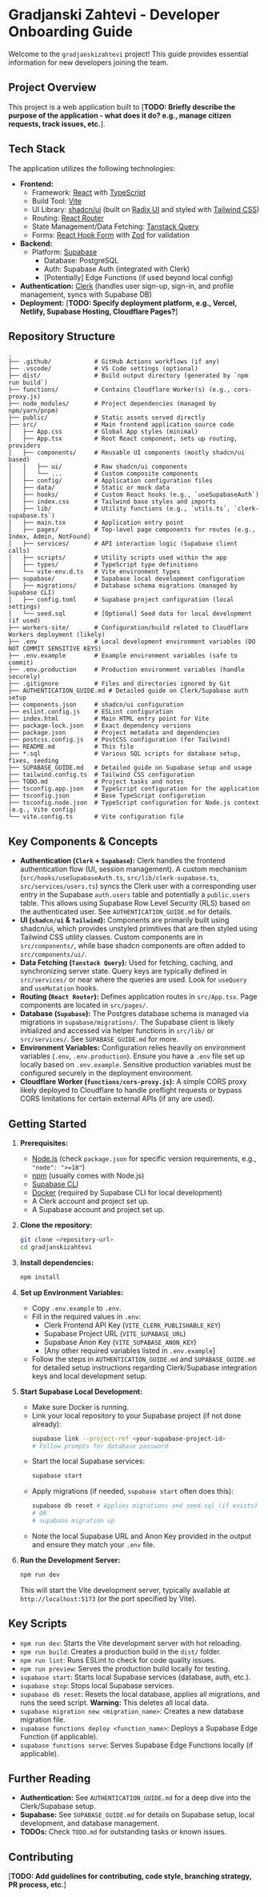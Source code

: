 # Gradjanski Zahtevi - Developer Onboarding Guide

Welcome to the `gradjanskizahtevi` project! This guide provides essential information for new developers joining the team.

## Project Overview

This project is a web application built to [**TODO: Briefly describe the purpose of the application - what does it do? e.g., manage citizen requests, track issues, etc.**].

## Tech Stack

The application utilizes the following technologies:

*   **Frontend:**
    *   Framework: [React](https://react.dev/) with [TypeScript](https://www.typescriptlang.org/)
    *   Build Tool: [Vite](https://vitejs.dev/)
    *   UI Library: [shadcn/ui](https://ui.shadcn.com/) (built on [Radix UI](https://www.radix-ui.com/) and styled with [Tailwind CSS](https://tailwindcss.com/))
    *   Routing: [React Router](https://reactrouter.com/)
    *   State Management/Data Fetching: [Tanstack Query](https://tanstack.com/query/latest)
    *   Forms: [React Hook Form](https://react-hook-form.com/) with [Zod](https://zod.dev/) for validation
*   **Backend:**
    *   Platform: [Supabase](https://supabase.com/)
        *   Database: PostgreSQL
        *   Auth: Supabase Auth (integrated with Clerk)
        *   [Potentially] Edge Functions (if used beyond local config)
*   **Authentication:** [Clerk](https://clerk.com/) (handles user sign-up, sign-in, and profile management, syncs with Supabase DB)
*   **Deployment:** [**TODO: Specify deployment platform, e.g., Vercel, Netlify, Supabase Hosting, Cloudflare Pages?**]

## Repository Structure

```
.
├── .github/            # GitHub Actions workflows (if any)
├── .vscode/            # VS Code settings (optional)
├── dist/               # Build output directory (generated by `npm run build`)
├── functions/          # Contains Cloudflare Worker(s) (e.g., cors-proxy.js)
├── node_modules/       # Project dependencies (managed by npm/yarn/pnpm)
├── public/             # Static assets served directly
├── src/                # Main frontend application source code
│   ├── App.css         # Global App styles (minimal)
│   ├── App.tsx         # Root React component, sets up routing, providers
│   ├── components/     # Reusable UI components (mostly shadcn/ui based)
│   │   ├── ui/         # Raw shadcn/ui components
│   │   └── ...         # Custom composite components
│   ├── config/         # Application configuration files
│   ├── data/           # Static or mock data
│   ├── hooks/          # Custom React hooks (e.g., `useSupabaseAuth`)
│   ├── index.css       # Tailwind base styles and imports
│   ├── lib/            # Utility functions (e.g., `utils.ts`, `clerk-supabase.ts`)
│   ├── main.tsx        # Application entry point
│   ├── pages/          # Top-level page components for routes (e.g., Index, Admin, NotFound)
│   ├── services/       # API interaction logic (Supabase client calls)
│   ├── scripts/        # Utility scripts used within the app
│   ├── types/          # TypeScript type definitions
│   └── vite-env.d.ts   # Vite environment types
├── supabase/           # Supabase local development configuration
│   ├── migrations/     # Database schema migrations (managed by Supabase CLI)
│   ├── config.toml     # Supabase project configuration (local settings)
│   └── seed.sql        # [Optional] Seed data for local development (if used)
├── workers-site/       # Configuration/build related to Cloudflare Workers deployment (likely)
├── .env                # Local development environment variables (DO NOT COMMIT SENSITIVE KEYS)
├── .env.example        # Example environment variables (safe to commit)
├── .env.production     # Production environment variables (handle securely)
├── .gitignore          # Files and directories ignored by Git
├── AUTHENTICATION_GUIDE.md # Detailed guide on Clerk/Supabase auth setup
├── components.json     # shadcn/ui configuration
├── eslint.config.js    # ESLint configuration
├── index.html          # Main HTML entry point for Vite
├── package-lock.json   # Exact dependency versions
├── package.json        # Project metadata and dependencies
├── postcss.config.js   # PostCSS configuration (for Tailwind)
├── README.md           # This file
├── *.sql               # Various SQL scripts for database setup, fixes, seeding
├── SUPABASE_GUIDE.md   # Detailed guide on Supabase setup and usage
├── tailwind.config.ts  # Tailwind CSS configuration
├── TODO.md             # Project tasks and notes
├── tsconfig.app.json   # TypeScript configuration for the application
├── tsconfig.json       # Base TypeScript configuration
├── tsconfig.node.json  # TypeScript configuration for Node.js context (e.g., Vite config)
└── vite.config.ts      # Vite configuration file
```

## Key Components & Concepts

*   **Authentication (`Clerk` + `Supabase`):** Clerk handles the frontend authentication flow (UI, session management). A custom mechanism (`src/hooks/useSupabaseAuth.ts`, `src/lib/clerk-supabase.ts`, `src/services/users.ts`) syncs the Clerk user with a corresponding user entry in the Supabase `auth.users` table and potentially a `public.users` table. This allows using Supabase Row Level Security (RLS) based on the authenticated user. See `AUTHENTICATION_GUIDE.md` for details.
*   **UI (`shadcn/ui` & `Tailwind`):** Components are primarily built using shadcn/ui, which provides unstyled primitives that are then styled using Tailwind CSS utility classes. Custom components are in `src/components/`, while base shadcn components are often added to `src/components/ui/`.
*   **Data Fetching (`Tanstack Query`):** Used for fetching, caching, and synchronizing server state. Query keys are typically defined in `src/services/` or near where the queries are used. Look for `useQuery` and `useMutation` hooks.
*   **Routing (`React Router`):** Defines application routes in `src/App.tsx`. Page components are located in `src/pages/`.
*   **Database (`Supabase`):** The Postgres database schema is managed via migrations in `supabase/migrations/`. The Supabase client is likely initialized and accessed via helper functions in `src/lib/` or `src/services/`. See `SUPABASE_GUIDE.md` for more.
*   **Environment Variables:** Configuration relies heavily on environment variables (`.env`, `.env.production`). Ensure you have a `.env` file set up locally based on `.env.example`. Sensitive production variables must be configured securely in the deployment environment.
*   **Cloudflare Worker (`functions/cors-proxy.js`):** A simple CORS proxy likely deployed to Cloudflare to handle preflight requests or bypass CORS limitations for certain external APIs (if any are used).

## Getting Started

1.  **Prerequisites:**
    *   [Node.js](https://nodejs.org/) (check `package.json` for specific version requirements, e.g., `"node": ">=18"`)
    *   [npm](https://www.npmjs.com/) (usually comes with Node.js)
    *   [Supabase CLI](https://supabase.com/docs/guides/cli)
    *   [Docker](https://www.docker.com/) (required by Supabase CLI for local development)
    *   A Clerk account and project set up.
    *   A Supabase account and project set up.

2.  **Clone the repository:**
    ```bash
    git clone <repository-url>
    cd gradjanskizahtevi
    ```

3.  **Install dependencies:**
    ```bash
    npm install
    ```

4.  **Set up Environment Variables:**
    *   Copy `.env.example` to `.env`.
    *   Fill in the required values in `.env`:
        *   Clerk Frontend API Key (`VITE_CLERK_PUBLISHABLE_KEY`)
        *   Supabase Project URL (`VITE_SUPABASE_URL`)
        *   Supabase Anon Key (`VITE_SUPABASE_ANON_KEY`)
        *   [Any other required variables listed in `.env.example`]
    *   Follow the steps in `AUTHENTICATION_GUIDE.md` and `SUPABASE_GUIDE.md` for detailed setup instructions regarding Clerk/Supabase integration keys and local development setup.

5.  **Start Supabase Local Development:**
    *   Make sure Docker is running.
    *   Link your local repository to your Supabase project (if not done already):
        ```bash
        supabase link --project-ref <your-supabase-project-id>
        # Follow prompts for database password
        ```
    *   Start the local Supabase services:
        ```bash
        supabase start
        ```
    *   Apply migrations (if needed, `supabase start` often does this):
        ```bash
        supabase db reset # Applies migrations and seed.sql (if exists)
        # OR
        # supabase migration up
        ```
    *   Note the local Supabase URL and Anon Key provided in the output and ensure they match your `.env` file.

6.  **Run the Development Server:**
    ```bash
    npm run dev
    ```
    This will start the Vite development server, typically available at `http://localhost:5173` (or the port specified by Vite).

## Key Scripts

*   `npm run dev`: Starts the Vite development server with hot reloading.
*   `npm run build`: Creates a production build in the `dist/` folder.
*   `npm run lint`: Runs ESLint to check for code quality issues.
*   `npm run preview`: Serves the production build locally for testing.
*   `supabase start`: Starts local Supabase services (database, auth, etc.).
*   `supabase stop`: Stops local Supabase services.
*   `supabase db reset`: Resets the local database, applies all migrations, and runs the seed script. **Warning:** This deletes all local data.
*   `supabase migration new <migration_name>`: Creates a new database migration file.
*   `supabase functions deploy <function_name>`: Deploys a Supabase Edge Function (if applicable).
*   `supabase functions serve`: Serves Supabase Edge Functions locally (if applicable).

## Further Reading

*   **Authentication:** See `AUTHENTICATION_GUIDE.md` for a deep dive into the Clerk/Supabase setup.
*   **Supabase:** See `SUPABASE_GUIDE.md` for details on Supabase setup, local development, and database management.
*   **TODOs:** Check `TODO.md` for outstanding tasks or known issues.

## Contributing

[**TODO: Add guidelines for contributing, code style, branching strategy, PR process, etc.**]

